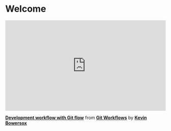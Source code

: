 <h1>Welcome</h1>

<div style="position:relative;height:0;padding-bottom:56.25%"><iframe width="640" height="360" src="https://www.linkedin.com/learning/embed/git-workflows/development-workflow-with-git-flow?autoplay=false&claim=AQG6RfW7wB5o9gAAAYh3TogSYQhRUZZ0zfRW3fOjqU9Jfgae9X2Sr6n9TAC771C3jSlv0-Se_mM49ITisDZARNamJ8eDFIXfYKrUBVTMC2mEqd2fNxe2dSVK_xdjBDOl9VZhpP21xpjCXiLwN4L7hlCPF19IlwI_FD3gWkiPsU09WEGTRvIFYQLL3mr2kCjSdd443xuBP7UziK2sEMrQsToEmCa1md2lFc7YnfKdHip1ozgDWxHx1BaAq6IWOKyJ4mOTgJQc3I4Ayrrsvjy8q47gv_kh7eQEKQ9d1BWNPp4w7YQCEGNIac_jPHWdr6C59bGkoTnSKfe0HLEq0Xc-Puca5W_W6Qx491h6zSEbrQ3fW3ENFUGsI_D8JHtdvtatbYyNtt_QwnqXipK6BOY6yoeK5nkc-383UsQca9MQxpBHUoDKVwfpe3ofj56QvhWDlwnOKHa8nKDkxK5QgyevCPzOwPBlj1-BmGrBqLwcgDUphbNyl8z2PgiZeExdFy6ag2NY2Vh5YWmmUOvZ8Cuc7kYtN1vFZIjNWZrbXAJA4hlI7xiLOK09NYofuDxO_Mcs6HnS0TD-01yPZhm6sAFUdbIO8Os0KK5IgpfOCfCHI5rjjw6Q69CWWhFN73Zqj6e4kMAem2hksngrpQSAeX85aTQcPIpxaIOZcxTGckLoeYPLokvUXJ6KapU_1QR42cZLzWwGb3yt7TlJxMzegR67XhYgnuyMF0ReJpjZ4qsJ7c7Bnz-sk_96KS4NNqummYxZa5zHO88cvXaUMvvxFHib137ucrW8sSfIGeQOZcIogXJYZbIpzlZiZqAdYhcg-EO5okqlOAMwzqghxI3r4207M9bchVxSdzz9CiXw1z3O8sETcy1-mQNiEupr8pUKV6QSLf0DR8NdoqctA7hP3o7CcsBLiU2kWdKtdf7IPeeZp26_8OHmjNYszZASTGcDWGPqsc52GWzubl_pyl8IcYcQmD6eRAndBvm4t_PZhKzpPN0PI8YTFxCteWbRZD_y8zifNN4iw3_WxHSkYGLklvTHwvB-ZAyMxUWctf0IhaPLhUdRUuDvT6zd03ZsCHqV67gKWxNm_TVCarw1Y6X0yZClPgSwZgIqYjOzAz19comdK0nlZ6moDmD2aAK_e7uIx5F5T_wElXovaCLEyLRos9re7RxN0FfDGczCTa6UFM6FjeRSiFW7MmaJ-vQy1VvxwPoKtGIjEl0d49mni9ycc_ubYl5ICW1-LeqFOg&lipi=urn%3Ali%3Apage%3Ad_learning_content%3BlpHL2sJWQDSLpv19EXv%2FWg%3D%3D&licu" mozallowfullscreen="true" webkitallowfullscreen="true" allowfullscreen="true" frameborder="0" style="position:absolute;width:100%;height:100%;left:0"></iframe></div><p><strong><a href="https://www.linkedin.com/learning/git-workflows/development-workflow-with-git-flow?trk=embed_lil">Development workflow with Git flow</a></strong> from <strong><a href="https://www.linkedin.com/learning/git-workflows?trk=embed_lil">Git Workflows</a></strong> by <strong><a href="https://www.linkedin.com/learning/instructors/kevin-bowersox?trk=embed_lil">Kevin Bowersox</a></strong></p>